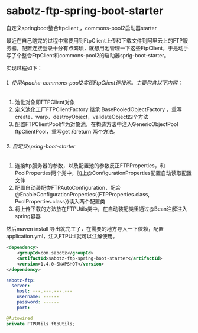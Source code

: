 # sabotz-ftp-spring-boot-starter
自定义springboot整合ftpclient,，commons-pool2启动器starter


最近在自己瞎完的过程中需要用到FtpClient上传和下载文件到阿里云上的FTP服务器，配置连接登录十分有点繁琐，就想用池管理一下这些FtpClient，于是动手写了个整合FtpClient和commons-pool2的启动器sprig-boot-starter。

实现过程如下：

###### 1. 使用Apache-commons-pool2实现FtpClient连接池。主要包含以下内容：

1. 池化对象即FTPClient对象
2. 定义池化工厂FTPClientFactory 继承 BasePooledObjectFactory<FTPClient> ，重写create，warp，destroyObject，validateObject四个方法
3. 配置FTPClientPool作为对象池，在构造方法中注入GenericObjectPool<FTPClient> ftpClientPool，重写get 和return 两个方法。


###### 2. 自定义spring-boot-starter
1. 连接ftp服务器的参数，以及配置池的参数反正FTPProperties，和PoolProperties两个类中，加上@ConfigurationProperties配置自动读取配置文件
2. 配置自动装配类FTPAutoConfiguration，配合@EnableConfigurationProperties({FTPProperties.class, PoolProperties.class})读入两个配置类
3. 将上传下载的方法放在FTPUtils类中，在自动装配类里通过@Bean注解注入spring容器


然后maven install 导出就完工了，在需要的地方导入一下依赖，配置application.yml，注入FTPUtil就可以注解使用。

```xml
<dependency>
	<groupId>com.sabotz</groupId>
	<artifactId>sabotz-ftp-spring-boot-starter</artifactId>
	<version>1.4.0-SNAPSHOT</version>
</dependency>
```

```yaml
sabotz-ftp:
  server:
    host: ---.---.---.---
    username: ------
    password: ------
    port: --
```

```java
@Autowired
private FTPUtils ftpUtils;
```
